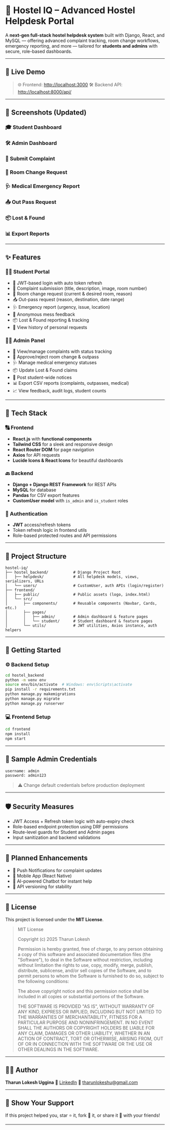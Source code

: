 # 🏨 Hostel IQ – Advanced Hostel Helpdesk Portal

A **next-gen full-stack hostel helpdesk system** built with Django, React, and MySQL — offering advanced complaint tracking, room change workflows, emergency reporting, and more — tailored for **students and admins** with secure, role-based dashboards.

---

## 🔗 Live Demo

> 🌐 Frontend: [http://localhost:3000](http://localhost:3000)
> 🛠️ Backend API: [http://localhost:8000/api/](http://localhost:8000/api/)

---

## 📸 Screenshots (Updated)

### 🎓 Student Dashboard

### 🛠️ Admin Dashboard

### 📝 Submit Complaint

### 🚪 Room Change Request

### 🩺 Medical Emergency Report

### 📤 Out Pass Request

### 📦 Lost & Found

### 📊 Export Reports

---

## ✨ Features

### 👨‍🎓 Student Portal

* 🔐 JWT-based login with auto token refresh
* 📝 Complaint submission (title, description, image, room number)
* 🚪 Room change request (current & desired room, reason)
* 📤 Out-pass request (reason, destination, date range)
* 🩺 Emergency report (urgency, issue, location)
* 🍛 Anonymous mess feedback
* 📦 Lost & Found reporting & tracking
* 🧾 View history of personal requests

### 🧑‍💼 Admin Panel

* 🧾 View/manage complaints with status tracking
* 🚪 Approve/reject room change & outpass
* 🩺 Manage medical emergency statuses
* 📦 Update Lost & Found claims
* 📢 Post student-wide notices
* 📊 Export CSV reports (complaints, outpasses, medical)
* 📈 View feedback, audit logs, student counts

---

## 🧰 Tech Stack

### 🔠 Frontend

* **React.js** with **functional components**
* **Tailwind CSS** for a sleek and responsive design
* **React Router DOM** for page navigation
* **Axios** for API requests
* **Lucide Icons & React Icons** for beautiful dashboards

### 🔙 Backend

* **Django + Django REST Framework** for REST APIs
* **MySQL** for database
* **Pandas** for CSV export features
* **CustomUser model** with `is_admin` and `is_student` roles

### 🔐 Authentication

* **JWT** access/refresh tokens
* Token refresh logic in frontend utils
* Role-based protected routes and API permissions

---

## 📁 Project Structure

```
hostel-iq/
├── hostel_backend/           # Django Project Root
│   ├── helpdesk/             # All helpdesk models, views, serializers, URLs
│   └── users/                # CustomUser, auth APIs (login/register)
├── frontend/
│   ├── public/               # Public assets (logo, index.html)
│   └── src/
│       ├── components/       # Reusable components (Navbar, Cards, etc.)
│       ├── pages/
│       │   ├── admin/        # Admin dashboard & feature pages
│       │   └── student/      # Student dashboard & feature pages
│       └── utils/            # JWT utilities, Axios instance, auth helpers
```

---

## 🚀 Getting Started

### ⚙️ Backend Setup

```bash
cd hostel_backend
python -m venv env
source env/bin/activate  # Windows: env\Scripts\activate
pip install -r requirements.txt
python manage.py makemigrations
python manage.py migrate
python manage.py runserver
```

### 💻 Frontend Setup

```bash
cd frontend
npm install
npm start
```

---

## 🔐 Sample Admin Credentials

```txt
username: admin
password: admin123
```

> ⚠️ Change default credentials before production deployment

---

## 🛡️ Security Measures

* JWT Access + Refresh token logic with auto-expiry check
* Role-based endpoint protection using DRF permissions
* Route-level guards for Student and Admin pages
* Input sanitization and backend validations

---

## 🔮 Planned Enhancements

* 🔔 Push Notifications for complaint updates
* 📱 Mobile App (React Native)
* 🤖 AI-powered Chatbot for instant help
* 🔁 API versioning for stability

---

## 📃 License

This project is licensed under the **MIT License**.

> MIT License
>
> Copyright (c) 2025 Tharun Lokesh
>
> Permission is hereby granted, free of charge, to any person obtaining a copy
> of this software and associated documentation files (the "Software"), to deal
> in the Software without restriction, including without limitation the rights
> to use, copy, modify, merge, publish, distribute, sublicense, and/or sell
> copies of the Software, and to permit persons to whom the Software is
> furnished to do so, subject to the following conditions:
>
> The above copyright notice and this permission notice shall be included in all
> copies or substantial portions of the Software.
>
> THE SOFTWARE IS PROVIDED "AS IS", WITHOUT WARRANTY OF ANY KIND, EXPRESS OR
> IMPLIED, INCLUDING BUT NOT LIMITED TO THE WARRANTIES OF MERCHANTABILITY,
> FITNESS FOR A PARTICULAR PURPOSE AND NONINFRINGEMENT. IN NO EVENT SHALL THE
> AUTHORS OR COPYRIGHT HOLDERS BE LIABLE FOR ANY CLAIM, DAMAGES OR OTHER
> LIABILITY, WHETHER IN AN ACTION OF CONTRACT, TORT OR OTHERWISE, ARISING FROM,
> OUT OF OR IN CONNECTION WITH THE SOFTWARE OR THE USE OR OTHER DEALINGS IN THE
> SOFTWARE.

---

## 👨‍💻 Author

**Tharun Lokesh Uggina**
🔗 [LinkedIn](https://www.linkedin.com/in/tharun-lokesh-uggina)
📧 [tharunlokeshu@gmail.com](mailto:tharunlokeshu@gmail.com)

---

## 🌟 Show Your Support

If this project helped you, star ⭐ it, fork 🍴 it, or share it 💬 with your friends!

---
